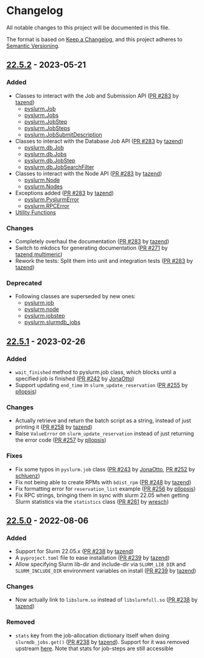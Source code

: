 # Changelog

All notable changes to this project will be documented in this file.

The format is based on [Keep a Changelog](https://keepachangelog.com/en/1.1.0/),
and this project adheres to [Semantic Versioning](https://semver.org/spec/v2.0.0.html).

## [22.5.2](https://github.com/PySlurm/pyslurm/releases/tag/v22.5.2) - 2023-05-21

### Added

- Classes to interact with the Job and Submission API ([PR #283](https://github.com/PySlurm/pyslurm/pull/283) by [tazend](https://github.com/tazend))
    - [pyslurm.Job](https://pyslurm.github.io/22.5/reference/job/#pyslurm.Job)
    - [pyslurm.Jobs](https://pyslurm.github.io/22.5/reference/job/#pyslurm.Jobs)
    - [pyslurm.JobStep](https://pyslurm.github.io/22.5/reference/jobstep/#pyslurm.JobStep)
    - [pyslurm.JobSteps](https://pyslurm.github.io/22.5/reference/jobstep/#pyslurm.JobSteps)
    - [pyslurm.JobSubmitDescription](https://pyslurm.github.io/22.5/reference/jobsubmitdescription/#pyslurm.JobSubmitDescription)
- Classes to interact with the Database Job API ([PR #283](https://github.com/PySlurm/pyslurm/pull/283) by [tazend](https://github.com/tazend))
    - [pyslurm.db.Job](https://pyslurm.github.io/22.5/reference/db/job/#pyslurm.db.Job)
    - [pyslurm.db.Jobs](https://pyslurm.github.io/22.5/reference/db/job/#pyslurm.db.Jobs)
    - [pyslurm.db.JobStep](https://pyslurm.github.io/22.5/reference/db/jobstep/#pyslurm.db.JobStep)
    - [pyslurm.db.JobSearchFilter](https://pyslurm.github.io/22.5/reference/db/jobsearchfilter/#pyslurm.db.JobSearchFilter)
- Classes to interact with the Node API ([PR #283](https://github.com/PySlurm/pyslurm/pull/283) by [tazend](https://github.com/tazend))
    - [pyslurm.Node](https://pyslurm.github.io/22.5/reference/node/#pyslurm.Node)
    - [pyslurm.Nodes](https://pyslurm.github.io/22.5/reference/node/#pyslurm.Nodes)
- Exceptions added ([PR #283](https://github.com/PySlurm/pyslurm/pull/283) by [tazend](https://github.com/tazend))
    - [pyslurm.PyslurmError](https://pyslurm.github.io/22.5/reference/exceptions/#pyslurm.PyslurmError)
    - [pyslurm.RPCError](https://pyslurm.github.io/22.5/reference/exceptions/#pyslurm.RPCError)
- [Utility Functions](https://pyslurm.github.io/22.5/reference/utilities/#pyslurm.utils)

### Changes

- Completely overhaul the documentation ([PR #283](https://github.com/PySlurm/pyslurm/pull/283) by [tazend](https://github.com/tazend))
- Switch to mkdocs for generating documentation ([PR #271](https://github.com/PySlurm/pyslurm/pull/271) by [tazend](https://github.com/tazend),[multimeric](https://github.com/multimeric))
- Rework the tests: Split them into unit and integration tests ([PR #283](https://github.com/PySlurm/pyslurm/pull/283) by [tazend](https://github.com/tazend))

### Deprecated

- Following classes are superseded by new ones:
    - [pyslurm.job](https://pyslurm.github.io/22.5/reference/old/job/#pyslurm.job)
    - [pyslurm.node](https://pyslurm.github.io/22.5/reference/old/node/#pyslurm.node)
    - [pyslurm.jobstep](https://pyslurm.github.io/22.5/reference/old/jobstep/#pyslurm.jobstep)
    - [pyslurm.slurmdb_jobs](https://pyslurm.github.io/22.5/reference/old/db/job/#pyslurm.slurmdb_jobs)

## [22.5.1](https://github.com/PySlurm/pyslurm/releases/tag/v22.5.1) - 2023-02-26

### Added

- `wait_finished` method to pyslurm.job class, which blocks until a specified
  job is finished ([PR #242](https://github.com/PySlurm/pyslurm/pull/242) by [JonaOtto](https://github.com/JonaOtto))
- Support updating `end_time` in `slurm_update_reservation` ([PR #255](https://github.com/PySlurm/pyslurm/pull/255) by [pllopsis](https://github.com/pllopis))

### Changes

- Actually retrieve and return the batch script as a string, instead of just
  printing it ([PR #258](https://github.com/PySlurm/pyslurm/pull/258) by [tazend](https://github.com/tazend))
- Raise `ValueError` on `slurm_update_reservation` instead of just returning the
  error code ([PR #257](https://github.com/PySlurm/pyslurm/pull/257) by [pllopsis](https://github.com/pllopis))

### Fixes

- Fix some typos in `pyslurm.job` class ([PR #243](https://github.com/PySlurm/pyslurm/pull/243) by [JonaOtto](https://github.com/JonaOtto), [PR #252](https://github.com/PySlurm/pyslurm/pull/252) by [schluenz](https://github.com/schluenz))
- Fix not being able to create RPMs with `bdist_rpm` ([PR #248](https://github.com/PySlurm/pyslurm/pull/248) by [tazend](https://github.com/tazend))
- Fix formatting error for `reservation_list` example ([PR #256](https://github.com/PySlurm/pyslurm/pull/256) by [pllopsis](https://github.com/pllopis))
- Fix RPC strings, bringing them in sync with slurm 22.05 when getting Slurm
  statistics via the `statistics` class ([PR #261](https://github.com/PySlurm/pyslurm/pull/261) by [wresch](https://github.com/wresch))

## [22.5.0](https://github.com/PySlurm/pyslurm/releases/tag/v22.5.0) - 2022-08-06

### Added

- Support for Slurm 22.05.x ([PR #238](https://github.com/PySlurm/pyslurm/pull/238) by [tazend](https://github.com/tazend))
- A `pyproject.toml` file to ease installation ([PR #239](https://github.com/PySlurm/pyslurm/pull/239) by [tazend](https://github.com/tazend))
- Allow specifying Slurm lib-dir and include-dir via `SLURM_LIB_DIR` and `SLURM_INCLUDE_DIR` environment variables on install ([PR #239](https://github.com/PySlurm/pyslurm/pull/239) by [tazend](https://github.com/tazend))

### Changes

- Now actually link to `libslurm.so` instead of `libslurmfull.so` ([PR #238](https://github.com/PySlurm/pyslurm/pull/238) by [tazend](https://github.com/tazend))

### Removed 

- `stats` key from the job-allocation dictionary itself when doing `slurmdb_jobs.get()` ([PR #238](https://github.com/PySlurm/pyslurm/pull/238) by [tazend](https://github.com/tazend)).
   Support for it was removed upstream [here](https://github.com/SchedMD/slurm/commit/2f5254cd79123b70b489338629ac1a14dcc3b845).
   Note that stats for job-steps are still accessible
